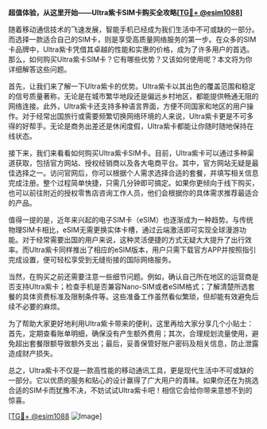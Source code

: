 **超值体验，从这里开始——Ultra紫卡SIM卡购买全攻略[[TG💪+ @esim1088](https://t.me/s/esim1088)]**

随着移动通信技术的飞速发展，智能手机已经成为我们生活中不可或缺的一部分。而选择一款适合自己的SIM卡，则是享受高质量网络服务的第一步。在众多的SIM卡品牌中，Ultra紫卡凭借其卓越的性能和实惠的价格，成为了许多用户的首选。那么，如何购买Ultra紫卡SIM卡？它有哪些优势？又该如何使用呢？本文将为你详细解答这些问题。

首先，让我们来了解一下Ultra紫卡的优势。Ultra紫卡以其出色的覆盖范围和稳定的信号质量著称，无论是在城市繁华地段还是偏远乡村地区，都能提供畅通无阻的网络连接。此外，Ultra紫卡还支持多种语言界面，方便不同国家和地区的用户操作。对于经常出国旅行或需要频繁切换网络环境的人来说，Ultra紫卡更是不可多得的好帮手。无论是商务出差还是休闲度假，Ultra紫卡都能让你随时随地保持在线状态。

接下来，我们来看看如何购买Ultra紫卡SIM卡。目前，Ultra紫卡可以通过多种渠道获取，包括官方网站、授权经销商以及各大电商平台。其中，官方网站无疑是最佳选择之一。访问官网后，你可以根据个人需求选择合适的套餐，并填写相关信息完成注册。整个过程简单快捷，只需几分钟即可搞定。如果你更倾向于线下购买，也可以前往附近的授权零售店咨询工作人员，他们会根据你的具体需求推荐最适合的产品。

值得一提的是，近年来兴起的电子SIM卡（eSIM）也逐渐成为一种趋势。与传统物理SIM卡相比，eSIM无需更换实体卡槽，通过云端激活即可实现全球漫游功能。对于经常需要出国的用户来说，这种灵活便捷的方式无疑大大提升了出行效率。而Ultra紫卡同样推出了相应的eSIM版本，用户只需下载官方APP并按照指引完成设置，便可轻松享受到无缝衔接的国际网络服务。

当然，在购买之前还需要注意一些细节问题。例如，确认自己所在地区的运营商是否支持Ultra紫卡；检查手机是否兼容Nano-SIM或者eSIM格式；了解清楚所选套餐的具体资费标准及限制条件等。这些准备工作虽然看似繁琐，但却能有效避免后续不必要的麻烦。

为了帮助大家更好地利用Ultra紫卡带来的便利，这里再给大家分享几个小贴士：首先，定期查看账单明细，确保没有产生额外费用；其次，合理规划流量使用，避免超出套餐限额导致额外支出；最后，妥善保管好账户密码及相关信息，防止泄露造成财产损失。

总之，Ultra紫卡不仅是一款高性能的移动通讯工具，更是现代生活中不可或缺的一部分。它以优质的服务和贴心的设计赢得了广大用户的青睐。如果你还在为挑选合适的SIM卡而犹豫不决，不妨试试Ultra紫卡吧！相信它会给你带来意想不到的惊喜。

[[TG💪+ @esim1088](https://t.me/s/esim1088) ![Image](https://i.postimg.cc/4NQfJmqS/Snipaste-2025-05-13-00-14-12.png)]
